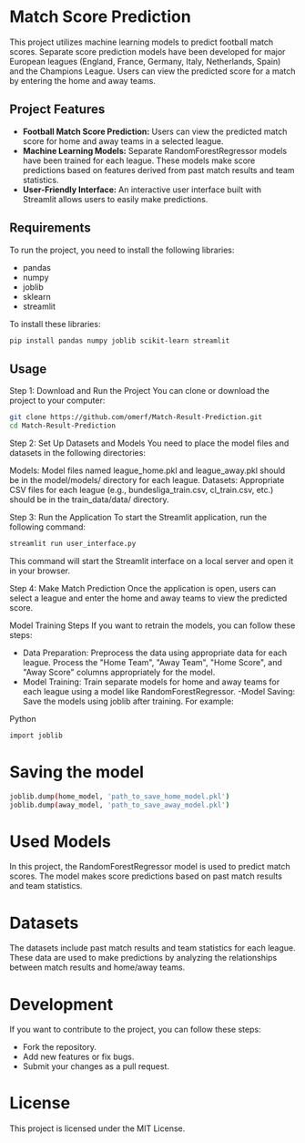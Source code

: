 # Match Score Prediction

This project utilizes machine learning models to predict football match scores. Separate score prediction models have been developed for major European leagues (England, France, Germany, Italy, Netherlands, Spain) and the Champions League. Users can view the predicted score for a match by entering the home and away teams.

## Project Features

-   **Football Match Score Prediction:** Users can view the predicted match score for home and away teams in a selected league.
-   **Machine Learning Models:** Separate RandomForestRegressor models have been trained for each league. These models make score predictions based on features derived from past match results and team statistics.
-   **User-Friendly Interface:** An interactive user interface built with Streamlit allows users to easily make predictions.

## Requirements

To run the project, you need to install the following libraries:

-   pandas
-   numpy
-   joblib
-   sklearn
-   streamlit

To install these libraries:

```bash
pip install pandas numpy joblib scikit-learn streamlit
```

## Usage
Step 1: Download and Run the Project
You can clone or download the project to your computer:
```bash
git clone https://github.com/omerf/Match-Result-Prediction.git
cd Match-Result-Prediction
```

Step 2: Set Up Datasets and Models
You need to place the model files and datasets in the following directories:

Models: Model files named league_home.pkl and league_away.pkl should be in the model/models/ directory for each league.
Datasets: Appropriate CSV files for each league (e.g., bundesliga_train.csv, cl_train.csv, etc.) should be in the train_data/data/ directory.

Step 3: Run the Application
To start the Streamlit application, run the following command:

```bash
streamlit run user_interface.py
```
This command will start the Streamlit interface on a local server and open it in your browser.

Step 4: Make Match Prediction
Once the application is open, users can select a league and enter the home and away teams to view the predicted score.

Model Training Steps
If you want to retrain the models, you can follow these steps:

- Data Preparation: Preprocess the data using appropriate data for each league. Process the "Home Team", "Away Team", "Home Score", and "Away Score" columns appropriately for the model.
- Model Training: Train separate models for home and away teams for each league using a model like RandomForestRegressor.
-Model Saving: Save the models using joblib after training. For example:

Python
```bash
import joblib
```
# Saving the model

``` bash
joblib.dump(home_model, 'path_to_save_home_model.pkl')
joblib.dump(away_model, 'path_to_save_away_model.pkl')
```

# Used Models
In this project, the RandomForestRegressor model is used to predict match scores. The model makes score predictions based on past match results and team statistics.

# Datasets
The datasets include past match results and team statistics for each league. These data are used to make predictions by analyzing the relationships between match results and home/away teams.

# Development
If you want to contribute to the project, you can follow these steps:
- Fork the repository.
- Add new features or fix bugs.
- Submit your changes as a pull request.

# License
This project is licensed under the MIT License.
